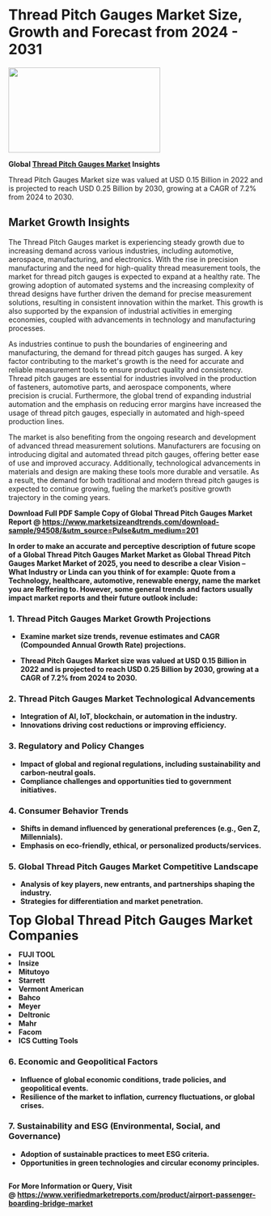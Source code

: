 <H1>Thread Pitch Gauges Market Size, Growth and Forecast from 2024 - 2031</H1><img class="aligncenter size-medium wp-image-584254" src="https://thirdeyenews.in/wp-content/uploads/2024/09/Global-Market-Research-300x168.jpeg" alt="" width="300" height="168" /><p><strong>Global&nbsp;<a href="https://www.marketsizeandtrends.com/download-sample/94508/&amp;utm_source=Pulse&amp;utm_medium=201">Thread Pitch Gauges Market</a> Insights</strong></p><p>Thread Pitch Gauges Market size was valued at USD 0.15 Billion in 2022 and is projected to reach USD 0.25 Billion by 2030, growing at a CAGR of 7.2% from 2024 to 2030.</p><p><h2>Market Growth Insights</h2> <p>The Thread Pitch Gauges market is experiencing steady growth due to increasing demand across various industries, including automotive, aerospace, manufacturing, and electronics. With the rise in precision manufacturing and the need for high-quality thread measurement tools, the market for thread pitch gauges is expected to expand at a healthy rate. The growing adoption of automated systems and the increasing complexity of thread designs have further driven the demand for precise measurement solutions, resulting in consistent innovation within the market. This growth is also supported by the expansion of industrial activities in emerging economies, coupled with advancements in technology and manufacturing processes.</p> <p><strong></strong></p> <p>As industries continue to push the boundaries of engineering and manufacturing, the demand for thread pitch gauges has surged. A key factor contributing to the market's growth is the need for accurate and reliable measurement tools to ensure product quality and consistency. Thread pitch gauges are essential for industries involved in the production of fasteners, automotive parts, and aerospace components, where precision is crucial. Furthermore, the global trend of expanding industrial automation and the emphasis on reducing error margins have increased the usage of thread pitch gauges, especially in automated and high-speed production lines.</p> <p>The market is also benefiting from the ongoing research and development of advanced thread measurement solutions. Manufacturers are focusing on introducing digital and automated thread pitch gauges, offering better ease of use and improved accuracy. Additionally, technological advancements in materials and design are making these tools more durable and versatile. As a result, the demand for both traditional and modern thread pitch gauges is expected to continue growing, fueling the market’s positive growth trajectory in the coming years.</p> <p><strong></p><p><span class=""><strong>Download Full PDF Sample Copy of Global Thread Pitch Gauges Market Report</strong> @ <a href="https://www.marketsizeandtrends.com/download-sample/94508/&amp;utm_source=Pulse&amp;utm_medium=201" target="_blank">https://www.marketsizeandtrends.com/download-sample/94508/&amp;utm_source=Pulse&amp;utm_medium=201</a></span></p><p>In order to make an accurate and perceptive description of future scope of a Global&nbsp;Thread Pitch Gauges Market Market as Global&nbsp;Thread Pitch Gauges Market Market of 2025, you need to describe a clear Vision &ndash; What Industry or Linda can you think of for example: Quote from a Technology, healthcare, automotive, renewable energy, name the market you are Reffering to. However, some general trends and factors usually impact market reports and their future outlook include:</p><h3>1.&nbsp;<strong>Thread Pitch Gauges Market Growth Projections</strong></h3><ul><li>Examine market size trends, revenue estimates and CAGR (Compounded Annual Growth Rate) projections.</li><li><p>Thread Pitch Gauges Market size was valued at USD 0.15 Billion in 2022 and is projected to reach USD 0.25 Billion by 2030, growing at a CAGR of 7.2% from 2024 to 2030.</p></li></ul><h3>2.&nbsp;<strong>Thread Pitch Gauges Market Technological Advancements</strong></h3><ul><li>Integration of AI, IoT, blockchain, or automation in the industry.</li><li>Innovations driving cost reductions or improving efficiency.</li></ul><h3>3.&nbsp;<strong>Regulatory and Policy Changes</strong></h3><ul><li>Impact of global and regional regulations, including sustainability and carbon-neutral goals.</li><li>Compliance challenges and opportunities tied to government initiatives.</li></ul><h3>4.&nbsp;<strong>Consumer Behavior Trends</strong></h3><ul><li>Shifts in demand influenced by generational preferences (e.g., Gen Z, Millennials).</li><li>Emphasis on eco-friendly, ethical, or personalized products/services.</li></ul><h3>5.&nbsp;<strong>Global Thread Pitch Gauges Market Competitive Landscape</strong></h3><ul><li>Analysis of key players, new entrants, and partnerships shaping the industry.</li><li>Strategies for differentiation and market penetration.</li></ul><p data-pm-slice="1 1 []"><span style="color: inherit; font-family: inherit; font-size: 25px;">Top Global Thread Pitch Gauges Market Companies</span></p><div class="" data-test-id=""><p><li>FUJI TOOL</li><li> Insize</li><li> Mitutoyo</li><li> Starrett</li><li> Vermont American</li><li> Bahco</li><li> Meyer</li><li> Deltronic</li><li> Mahr</li><li> Facom</li><li> ICS Cutting Tools</li></p></div><h3>6.&nbsp;<strong>Economic and Geopolitical Factors</strong></h3><ul><li>Influence of global economic conditions, trade policies, and geopolitical events.</li><li>Resilience of the market to inflation, currency fluctuations, or global crises.</li></ul><h3>7.&nbsp;<strong>Sustainability and ESG (Environmental, Social, and Governance)</strong></h3><ul><li>Adoption of sustainable practices to meet ESG criteria.</li><li>Opportunities in green technologies and circular economy principles.</li></ul><h2><strong style="font-size: 14px;">For More Information or Query, Visit @&nbsp;</strong><a style="background-color: #ffffff; font-size: 14px;" href="https://www.marketsizeandtrends.com/report/thread-pitch-gauges-market/" target="_blank">https://www.verifiedmarketreports.com/product/airport-passenger-boarding-bridge-market</a></h2>

